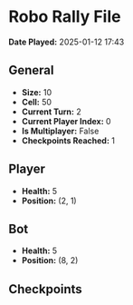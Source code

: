# Robo Rally File
**Date Played:** 2025-01-12 17:43

## General
- **Size:** 10
- **Cell:** 50
- **Current Turn:** 2
- **Current Player Index:** 0
- **Is Multiplayer:** False
- **Checkpoints Reached:** 1

## Player
- **Health:** 5
- **Position:** (2, 1)

## Bot
- **Health:** 5
- **Position:** (8, 2)

## Checkpoints
